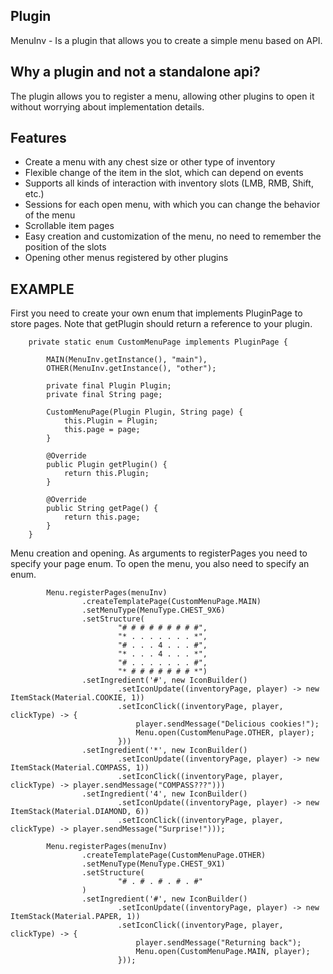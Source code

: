 ## Plugin
MenuInv - Is a plugin that allows you to create a simple menu based on API.

## Why a plugin and not a standalone api?
The plugin allows you to register a menu, allowing other plugins to open it without worrying about implementation details.

## Features
- Create a menu with any chest size or other type of inventory
- Flexible change of the item in the slot, which can depend on events
- Supports all kinds of interaction with inventory slots (LMB, RMB, Shift, etc.)
- Sessions for each open menu, with which you can change the behavior of the menu
- Scrollable item pages
- Easy creation and customization of the menu, no need to remember the position of the slots
- Opening other menus registered by other plugins

## EXAMPLE
First you need to create your own enum that implements PluginPage to store pages.
Note that getPlugin should return a reference to your plugin.

```
    private static enum CustomMenuPage implements PluginPage {

        MAIN(MenuInv.getInstance(), "main"),
        OTHER(MenuInv.getInstance(), "other");

        private final Plugin Plugin;
        private final String page;

        CustomMenuPage(Plugin Plugin, String page) {
            this.Plugin = Plugin;
            this.page = page;
        }

        @Override
        public Plugin getPlugin() {
            return this.Plugin;
        }

        @Override
        public String getPage() {
            return this.page;
        }
    }
```

Menu creation and opening.
As arguments to registerPages you need to specify your page enum.
To open the menu, you also need to specify an enum.

```
        Menu.registerPages(menuInv)
                .createTemplatePage(CustomMenuPage.MAIN)
                .setMenuType(MenuType.CHEST_9X6)
                .setStructure(
                        "# # # # # # # # #",
                        "* . . . . . . . *",
                        "# . . . 4 . . . #",
                        "* . . . 4 . . . *",
                        "# . . . . . . . #",
                        "* # # # # # # # *")
                .setIngredient('#', new IconBuilder()
                        .setIconUpdate((inventoryPage, player) -> new ItemStack(Material.COOKIE, 1))
                        .setIconClick((inventoryPage, player, clickType) -> {
                            player.sendMessage("Delicious cookies!");
                            Menu.open(CustomMenuPage.OTHER, player);
                        }))
                .setIngredient('*', new IconBuilder()
                        .setIconUpdate((inventoryPage, player) -> new ItemStack(Material.COMPASS, 1))
                        .setIconClick((inventoryPage, player, clickType) -> player.sendMessage("COMPASS???")))
                .setIngredient('4', new IconBuilder()
                        .setIconUpdate((inventoryPage, player) -> new ItemStack(Material.DIAMOND, 6))
                        .setIconClick((inventoryPage, player, clickType) -> player.sendMessage("Surprise!")));

        Menu.registerPages(menuInv)
                .createTemplatePage(CustomMenuPage.OTHER)
                .setMenuType(MenuType.CHEST_9X1)
                .setStructure(
                        "# . # . # . # . #"
                )
                .setIngredient('#', new IconBuilder()
                        .setIconUpdate((inventoryPage, player) -> new ItemStack(Material.PAPER, 1))
                        .setIconClick((inventoryPage, player, clickType) -> {
                            player.sendMessage("Returning back");
                            Menu.open(CustomMenuPage.MAIN, player);
                        }));
```


